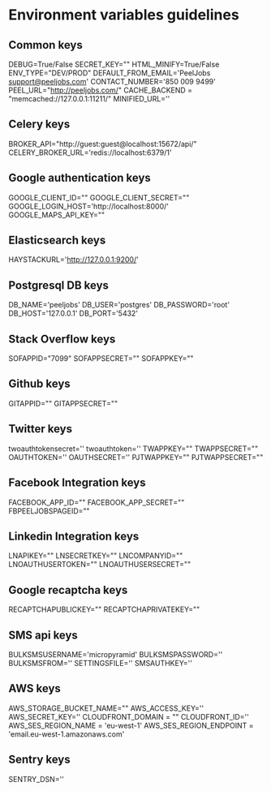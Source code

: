
# Environment variables guidelines


## Common keys

DEBUG=True/False
SECRET_KEY=""
HTML_MINIFY=True/False
ENV_TYPE="DEV/PROD"
DEFAULT_FROM_EMAIL='PeelJobs <support@peeljobs.com>'
CONTACT_NUMBER='850 009 9499'
PEEL_URL="http://peeljobs.com/"
CACHE_BACKEND = "memcached://127.0.0.1:11211/"
MINIFIED_URL=''

## Celery keys

BROKER_API="http://guest:guest@localhost:15672/api/"
CELERY_BROKER_URL='redis://localhost:6379/1'

## Google authentication keys

GOOGLE_CLIENT_ID=""
GOOGLE_CLIENT_SECRET=""
GOOGLE_LOGIN_HOST='http://localhost:8000/'
GOOGLE_MAPS_API_KEY=""
## Elasticsearch keys

HAYSTACKURL='http://127.0.0.1:9200/'

## Postgresql DB keys

DB_NAME='peeljobs'
DB_USER='postgres'
DB_PASSWORD='root'
DB_HOST='127.0.0.1'
DB_PORT='5432'

## Stack Overflow keys

SOFAPPID="7099"
SOFAPPSECRET=""
SOFAPPKEY=""

## Github keys

GITAPPID=""
GITAPPSECRET=""

## Twitter keys

twoauthtokensecret=''
twoauthtoken=''
TWAPPKEY=""
TWAPPSECRET=""
OAUTHTOKEN=''
OAUTHSECRET=''
PJTWAPPKEY=""
PJTWAPPSECRET=""

## Facebook Integration keys

FACEBOOK_APP_ID=""
FACEBOOK_APP_SECRET=""
FBPEELJOBSPAGEID=""

## Linkedin Integration keys

LNAPIKEY=""
LNSECRETKEY=""
LNCOMPANYID=""
LNOAUTHUSERTOKEN=""
LNOAUTHUSERSECRET=""

## Google recaptcha keys

RECAPTCHAPUBLICKEY=""
RECAPTCHAPRIVATEKEY=""

## SMS api keys

BULKSMSUSERNAME='micropyramid'
BULKSMSPASSWORD=''
BULKSMSFROM=''
SETTINGSFILE=''
SMSAUTHKEY=''


## AWS keys

AWS_STORAGE_BUCKET_NAME=""
AWS_ACCESS_KEY=''
AWS_SECRET_KEY=''
CLOUDFRONT_DOMAIN = ""
CLOUDFRONT_ID=''
AWS_SES_REGION_NAME = 'eu-west-1'
AWS_SES_REGION_ENDPOINT = 'email.eu-west-1.amazonaws.com'

## Sentry keys

SENTRY_DSN=''
